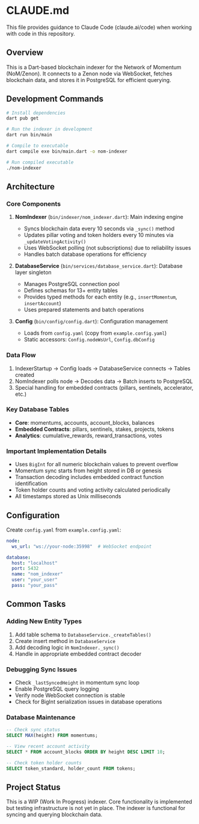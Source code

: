 # CLAUDE.md

This file provides guidance to Claude Code (claude.ai/code) when working with code in this repository.

## Overview

This is a Dart-based blockchain indexer for the Network of Momentum (NoM/Zenon). It connects to a Zenon node via WebSocket, fetches blockchain data, and stores it in PostgreSQL for efficient querying.

## Development Commands

```bash
# Install dependencies
dart pub get

# Run the indexer in development
dart run bin/main

# Compile to executable
dart compile exe bin/main.dart -o nom-indexer

# Run compiled executable
./nom-indexer
```

## Architecture

### Core Components

1. **NomIndexer** (`bin/indexer/nom_indexer.dart`): Main indexing engine
   - Syncs blockchain data every 10 seconds via `_sync()` method
   - Updates pillar voting and token holders every 10 minutes via `_updateVotingActivity()`
   - Uses WebSocket polling (not subscriptions) due to reliability issues
   - Handles batch database operations for efficiency

2. **DatabaseService** (`bin/services/database_service.dart`): Database layer singleton
   - Manages PostgreSQL connection pool
   - Defines schemas for 13+ entity tables
   - Provides typed methods for each entity (e.g., `insertMomentum`, `insertAccount`)
   - Uses prepared statements and batch operations

3. **Config** (`bin/config/config.dart`): Configuration management
   - Loads from `config.yaml` (copy from `example.config.yaml`)
   - Static accessors: `Config.nodeWsUrl`, `Config.dbConfig`

### Data Flow

1. IndexerStartup → Config loads → DatabaseService connects → Tables created
2. NomIndexer polls node → Decodes data → Batch inserts to PostgreSQL
3. Special handling for embedded contracts (pillars, sentinels, accelerator, etc.)

### Key Database Tables

- **Core**: momentums, accounts, account_blocks, balances
- **Embedded Contracts**: pillars, sentinels, stakes, projects, tokens
- **Analytics**: cumulative_rewards, reward_transactions, votes

### Important Implementation Details

- Uses `BigInt` for all numeric blockchain values to prevent overflow
- Momentum sync starts from height stored in DB or genesis
- Transaction decoding includes embedded contract function identification
- Token holder counts and voting activity calculated periodically
- All timestamps stored as Unix milliseconds

## Configuration

Create `config.yaml` from `example.config.yaml`:
```yaml
node:
  ws_url: "ws://your-node:35998"  # WebSocket endpoint

database:
  host: "localhost"
  port: 5432
  name: "nom_indexer"
  user: "your_user"
  pass: "your_pass"
```

## Common Tasks

### Adding New Entity Types

1. Add table schema to `DatabaseService._createTables()`
2. Create insert method in `DatabaseService`
3. Add decoding logic in `NomIndexer._sync()`
4. Handle in appropriate embedded contract decoder

### Debugging Sync Issues

- Check `_lastSyncedHeight` in momentum sync loop
- Enable PostgreSQL query logging
- Verify node WebSocket connection is stable
- Check for BigInt serialization issues in database operations

### Database Maintenance

```sql
-- Check sync status
SELECT MAX(height) FROM momentums;

-- View recent account activity
SELECT * FROM account_blocks ORDER BY height DESC LIMIT 10;

-- Check token holder counts
SELECT token_standard, holder_count FROM tokens;
```

## Project Status

This is a WIP (Work In Progress) indexer. Core functionality is implemented but testing infrastructure is not yet in place. The indexer is functional for syncing and querying blockchain data.